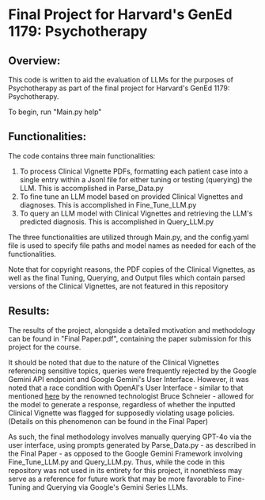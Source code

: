 # Final Project for Harvard's GenEd 1179: Psychotherapy

## Overview:
This code is written to aid the evaluation of LLMs for the purposes of Psychotherapy as part of the final project for Harvard's GenEd 1179: Psychotherapy.

To begin, run "Main.py help"

## Functionalities:

The code contains three main functionalities:
1. To process Clinical Vignette PDFs, formatting each patient case into a single entry within a Jsonl file for either tuning or testing (querying) the LLM. This is accomplished in Parse_Data.py
2. To fine tune an LLM model based on provided Clinical Vignettes and diagnoses. This is accomplished in Fine_Tune_LLM.py
3. To query an LLM model with Clinical Vignettes and retrieving the LLM's predicted diagnosis. This is accomplished in Query_LLM.py

The three functionalities are utilized through Main.py, and the config.yaml file is used to specify file paths and model names as needed for each of the functionalities.

Note that for copyright reasons, the PDF copies of the Clinical Vignettes, as well as the final Tuning, Querying, and Output files which contain parsed versions of the Clinical Vignettes, are not featured in this repository

## Results:
The results of the project, alongside a detailed motivation and methodology can be found in "Final Paper.pdf", containing the paper submission for this project for the course.

It should be noted that due to the nature of the Clinical Vignettes referencing sensitive topics, queries were frequently rejected by the Google Gemini API endpoint and Google Gemini's User Interface. However, it was noted that a race condition with OpenAI's User Interface - similar to that mentioned [here](https://www.schneier.com/blog/archives/2024/11/race-condition-attacks-against-llms.html) by the renowned technologist Bruce Schneier - allowed for the model to generate a response, regardless of whether the inputted Clinical Vignette was flagged for supposedly violating usage policies. (Details on this phenomenon can be found in the Final Paper)

As such, the final methodology involves manually querying GPT-4o via the user interface, using prompts generated by Parse_Data.py - as described in the Final Paper - as opposed to the Google Gemini Framework involving Fine_Tune_LLM.py and Query_LLM.py. Thus, while the code in this repository was not used in its entirety for this project, it nonethless may serve as a reference for future work that may be more favorable to Fine-Tuning and Querying via Google's Gemini Series LLMs.